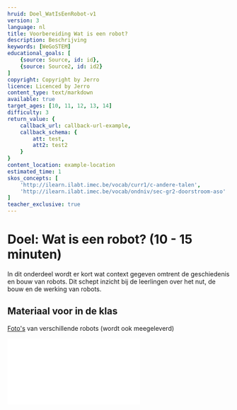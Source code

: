 ```yaml
---
hruid: Doel_WatIsEenRobot-v1
version: 3
language: nl
title: Voorbereiding Wat is een robot?
description: Beschrijving
keywords: [WeGoSTEM]
educational_goals: [
    {source: Source, id: id}, 
    {source: Source2, id: id2}
]
copyright: Copyright by Jerro
licence: Licenced by Jerro
content_type: text/markdown
available: true
target_ages: [10, 11, 12, 13, 14]
difficulty: 3
return_value: {
    callback_url: callback-url-example,
    callback_schema: {
        att: test,
        att2: test2
    }
}
content_location: example-location
estimated_time: 1
skos_concepts: [
    'http://ilearn.ilabt.imec.be/vocab/curr1/c-andere-talen', 
    'http://ilearn.ilabt.imec.be/vocab/ondniv/sec-gr2-doorstroom-aso'
]
teacher_exclusive: true
---
```


# Doel: Wat is een robot? (10 - 15 minuten)

In dit onderdeel wordt er kort wat context gegeven omtrent de geschiedenis en bouw van robots. Dit schept inzicht bij de leerlingen over het nut, de bouw en de werking van robots.

## Materiaal voor in de klas

[Foto's](https://scholen.dwengo.org/downloads/WeGoSTEMrobotfotos.pdf "Afbeeldingen Klasgesprek") van verschillende robots (wordt ook meegeleverd)

![](@pdf/https://scholen.dwengo.org/downloads/WeGoSTEMrobotfotos.pdf "Afbeeldingen Klasgesprek")





